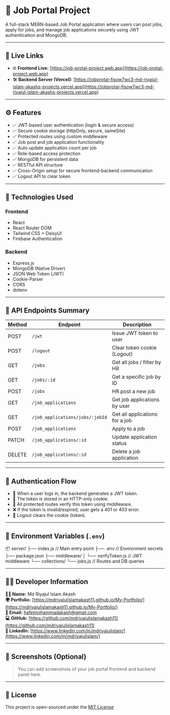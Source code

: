 # 💼 Job Portal Project

A full-stack MERN-based Job Portal application where users can post jobs, apply for jobs, and manage job applications securely using JWT authentication and MongoDB.

---

## 🔗 Live Links

- 🌐 **Frontend Live:** [https://job-protal-project.web.app](https://job-protal-project.web.app)
- 🛠️ **Backend Server (Vercel):** [https://jobprotal-fisow7wc3-md-riyajul-islam-akashs-projects.vercel.app](https://jobprotal-fisow7wc3-md-riyajul-islam-akashs-projects.vercel.app)

---

## ⚙️ Features

- ✅ JWT-based user authentication (login & secure access)
- ✅ Secure cookie storage (httpOnly, secure, sameSite)
- ✅ Protected routes using custom middleware
- ✅ Job post and job application functionality
- ✅ Auto update application count per job
- ✅ Role-based access protection
- ✅ MongoDB for persistent data
- ✅ RESTful API structure
- ✅ Cross-Origin setup for secure frontend-backend communication
- ✅ Logout API to clear token

---

## 🧰 Technologies Used

### Frontend
- React
- React Router DOM
- Tailwind CSS + DaisyUI
- Firebase Authentication

### Backend
- Express.js
- MongoDB (Native Driver)
- JSON Web Token (JWT)
- Cookie-Parser
- CORS
- dotenv

---

## 🧪 API Endpoints Summary

| Method | Endpoint                    | Description                    |
|--------|-----------------------------|--------------------------------|
| POST   | `/jwt`                      | Issue JWT token to user        |
| POST   | `/logout`                   | Clear token cookie (Logout)    |
| GET    | `/jobs`                     | Get all jobs / filter by HR    |
| GET    | `/jobs/:id`                 | Get a specific job by ID       |
| POST   | `/jobs`                     | HR post a new job              |
| GET    | `/job_applications`         | Get job applications by user   |
| GET    | `/job_applications/jobs/:jobId` | Get all applications for a job |
| POST   | `/job_applications`         | Apply to a job                 |
| PATCH  | `/job_applications/:id`     | Update application status      |
| DELETE | `/job_applications/:id`     | Delete a job application       |

---

## 🔐 Authentication Flow

- 🔐 When a user logs in, the backend generates a JWT token.
- 🍪 The token is stored in an HTTP-only cookie.
- 🔎 All protected routes verify this token using middleware.
- ❌ If the token is invalid/expired, user gets a 401 or 403 error.
- 🚪 Logout clears the cookie (token).

---

## 🌿 Environment Variables (`.env`)

📦 server/
├── index.js // Main entry point
├── .env // Environment secrets
├── package.json
├── middleware/
│ └── verifyToken.js // JWT middleware
└── collections/
└── jobs.js // Routes and DB queries



---

## 🧑‍💻 Developer Information

**👨‍💻 Name:** Md Riyajul Islam Akash  
**🌍 Portfolio:** [https://mdriyajulislamakash11.github.io/My-Portfolio/](https://mdriyajulislamakash11.github.io/My-Portfolio/)  
**📧 Email:** hafejmohammadakash@gmail.com  
**💻 GitHub:** [https://github.com/mdriyajulislamakash11](https://github.com/mdriyajulislamakash11)  
**🔗 LinkedIn:** [https://www.linkedin.com/in/mdriyajulislam/](https://www.linkedin.com/in/mdriyajulislam/)

---

## 📸 Screenshots (Optional)

> You can add screenshots of your job portal frontend and backend panel here.

  
---

## 📝 License

This project is open-sourced under the [MIT License](https://opensource.org/licenses/MIT)

